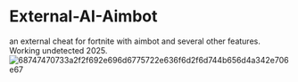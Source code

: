 # External-AI-Aimbot
an external cheat for fortnite with aimbot and several other features. Working undetected 2025.
![68747470733a2f2f692e696d6775722e636f6d2f6d744b656d4a342e706e67](https://github.com/user-attachments/assets/0514da3d-a1ef-4de9-8ce8-5ade79ca6b6f)

